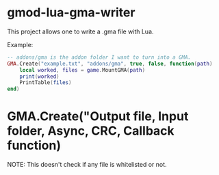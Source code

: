 # gmod-lua-gma-writer  
This project allows one to write a .gma file with Lua.  

Example:  
```lua  
-- addons/gma is the addon folder I want to turn into a GMA.
GMA.Create("example.txt", "addons/gma", true, false, function(path)
	local worked, files = game.MountGMA(path)
	print(worked)
	PrintTable(files)
end)
```  

# GMA.Create("Output file, Input folder, Async, CRC, Callback function)  

NOTE: This doesn't check if any file is whitelisted or not.
